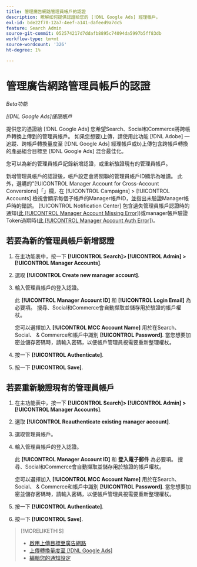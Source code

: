 ```yaml
---
title: 管理廣告網路管理員帳戶的認證
description: 瞭解如何提供認證給您的 [!DNL Google Ads] 經理帳戶。
exl-id: bde22f70-12a7-4eef-a141-dafeed9a7dc5
feature: Search Admin
source-git-commit: 052574217d7ddafb8895c74094da5997b5ff83db
workflow-type: tm+mt
source-wordcount: '326'
ht-degree: 1%

---
```


# 管理廣告網路管理員帳戶的認證

*Beta功能*

*[!DNL Google Ads]僅限帳戶*

提供您的憑證給 [!DNL Google Ads] 您希望Search、Social和Commerce將跨帳戶轉換上傳到的管理員帳戶。 如果您想要)上傳，請使用此功能 [!DNL Adobe] — 追蹤、跨帳戶轉換量度至 [!DNL Google Ads] 經理帳戶或b)上傳包含跨帳戶轉換的產品組合目標至 [!DNL Google Ads] 混合最佳化。

<!-- [Maybe later: and c) sync conversion value rules for accounts that use cross-account conversion tracking with Google Ads.] -->

您可以為新的管理員帳戶記錄新增認證，或重新驗證現有的管理員帳戶。

新增管理員帳戶的認證後，帳戶設定會將關聯的管理員帳戶ID顯示為唯讀。 此外，選購的&quot;[!UICONTROL Manager Account for Cross-Account Conversions]「」欄，在 [!UICONTROL Campaigns] > [!UICONTROL Accounts] 檢視會顯示每個子帳戶的Manager帳戶ID，並指出未驗證Manager帳戶時的錯誤。 [!UICONTROL Notification Center] 包含遺失管理員帳戶認證時的通知([此 [!UICONTROL Manager Account Missing Error]](/help/search-social-commerce/notifications/notification-about.md))或manager帳戶驗證Token過期時([此 [!UICONTROL Manager Account Auth Error]](/help/search-social-commerce/notifications/notification-about.md))。

## 若要為新的管理員帳戶新增認證

1. 在主功能表中，按一下 **[!UICONTROL Search]> [!UICONTROL Admin] >[!UICONTROL Manager Accounts]**.

1. 選取 **[!UICONTROL Create new manager account]**.

1. 輸入管理員帳戶的登入認證。

   此 **[!UICONTROL Manager Account ID]** 和 **[!UICONTROL Login Email]** 為必要項。 搜尋、Social和Commerce會自動擷取並儲存用於驗證的帳戶權杖。

   您可以選擇加入 **[!UICONTROL MCC Account Name]** 用於在Search、Social、 &amp; Commerce和帳戶中識別 **[!UICONTROL Password]**. 當您想要加密並儲存密碼時，請輸入密碼，以便帳戶管理員視需要重新整理權杖。

1. 按一下 **[!UICONTROL Authenticate]**.

1. 按一下 **[!UICONTROL Save]**.

## 若要重新驗證現有的管理員帳戶

1. 在主功能表中，按一下 **[!UICONTROL Search]> [!UICONTROL Admin] >[!UICONTROL Manager Accounts]**.

1. 選取 **[!UICONTROL Reauthenticate existing manager account]**.

1. 選取管理員帳戶。

1. 輸入管理員帳戶的登入認證。

   此 **[!UICONTROL Manager Account ID]** 和 **登入電子郵件** 為必要項。 搜尋、Social和Commerce會自動擷取並儲存用於驗證的帳戶權杖。

   您可以選擇加入 **[!UICONTROL MCC Account Name]** 用於在Search、Social、 &amp; Commerce和帳戶中識別 **[!UICONTROL Password]**. 當您想要加密並儲存密碼時，請輸入密碼，以便帳戶管理員視需要重新整理權杖。

1. 按一下 **[!UICONTROL Authenticate]**.

1. 按一下 **[!UICONTROL Save]**.

>[!MORELIKETHIS]
>
>* [啟用上傳目標至廣告網路](/help/search-social-commerce/tools/objective-upload-to-networks.md)
>* [上傳轉換量度至 [!DNL Google Ads]](/help/search-social-commerce/tools/conversion-metrics-upload-to-google.md)
>* [編輯您的通知設定](/help/search-social-commerce/notifications/notification-edit.md)
